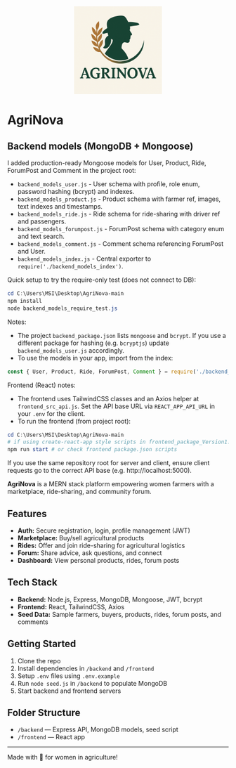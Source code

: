 <p align="center">
  <img src="./agrinova%20logo.png" alt="Agrinova Logo" width="200"/>
</p>

# AgriNova

## Backend models (MongoDB + Mongoose)

I added production-ready Mongoose models for User, Product, Ride, ForumPost and Comment in the project root:

- `backend_models_user.js` - User schema with profile, role enum, password hashing (bcrypt) and indexes.
- `backend_models_product.js` - Product schema with farmer ref, images, text indexes and timestamps.
- `backend_models_ride.js` - Ride schema for ride-sharing with driver ref and passengers.
- `backend_models_forumpost.js` - ForumPost schema with category enum and text search.
- `backend_models_comment.js` - Comment schema referencing ForumPost and User.
- `backend_models_index.js` - Central exporter to `require('./backend_models_index')`.

Quick setup to try the require-only test (does not connect to DB):

```powershell
cd C:\Users\MSI\Desktop\AgriNova-main
npm install
node backend_models_require_test.js
```

Notes:
- The project `backend_package.json` lists `mongoose` and `bcrypt`. If you use a different package for hashing (e.g. `bcryptjs`) update `backend_models_user.js` accordingly.
- To use the models in your app, import from the index:

```js
const { User, Product, Ride, ForumPost, Comment } = require('./backend_models_index');
```

Frontend (React) notes:

- The frontend uses TailwindCSS classes and an Axios helper at `frontend_src_api.js`. Set the API base URL via `REACT_APP_API_URL` in your `.env` for the client.
- To run the frontend (from project root):

```powershell
cd C:\Users\MSI\Desktop\AgriNova-main
# if using create-react-app style scripts in frontend_package_Version1.json, run the appropriate command, e.g.:
npm run start # or check frontend package.json scripts
```

If you use the same repository root for server and client, ensure client requests go to the correct API base (e.g. http://localhost:5000).


**AgriNova** is a MERN stack platform empowering women farmers with a marketplace, ride-sharing, and community forum.

## Features

- **Auth:** Secure registration, login, profile management (JWT)
- **Marketplace:** Buy/sell agricultural products
- **Rides:** Offer and join ride-sharing for agricultural logistics
- **Forum:** Share advice, ask questions, and connect
- **Dashboard:** View personal products, rides, forum posts

## Tech Stack

- **Backend:** Node.js, Express, MongoDB, Mongoose, JWT, bcrypt
- **Frontend:** React, TailwindCSS, Axios
- **Seed Data:** Sample farmers, buyers, products, rides, forum posts, and comments

## Getting Started

1. Clone the repo
2. Install dependencies in `/backend` and `/frontend`
3. Setup `.env` files using `.env.example`
4. Run `node seed.js` in `/backend` to populate MongoDB
5. Start backend and frontend servers

## Folder Structure

- `/backend` — Express API, MongoDB models, seed script
- `/frontend` — React app

---

Made with 💚 for women in agriculture!
